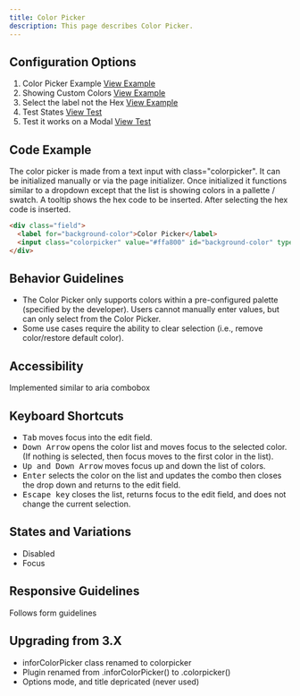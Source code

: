 ```yaml
---
title: Color Picker
description: This page describes Color Picker.
---
```


## Configuration Options

1. Color Picker Example [View Example]( ../components/colorpicker/example-index)
1. Showing Custom Colors [View Example]( ../components/colorpicker/example-custom-labels)
1. Select the label not the Hex [View Example]( ../components/colorpicker/example-show-label)
1. Test States [View Test]( ../components/colorpicker/test-states)
1. Test it works on a Modal [View Test]( ../components/colorpicker/test-modal)

## Code Example

The color picker is made from a text input with class="colorpicker". It can be initialized manually or via the page initializer. Once initialized it functions similar to a dropdown except that the list is showing colors in a pallette / swatch. A tooltip shows the hex code to be inserted. After selecting the hex code is inserted.

```html
<div class="field">
  <label for="background-color">Color Picker</label>
  <input class="colorpicker" value="#ffa800" id="background-color" type="text" />
</div>
```

## Behavior Guidelines

- The Color Picker only supports colors within a pre-configured palette (specified by the developer). Users cannot manually enter values, but can only select from the Color Picker.
- Some use cases require the ability to clear selection (i.e., remove color/restore default color).

## Accessibility

Implemented similar to aria combobox

## Keyboard Shortcuts

- <kbd>Tab</kbd> moves focus into the edit field.
- <kbd>Down Arrow</kbd> opens the color list and moves focus to the selected color. (If nothing is selected, then focus moves to the first color in the list).
- <kbd>Up and Down Arrow</kbd> moves focus up and down the list of colors.
- <kbd>Enter</kbd> selects the color on the list and updates the combo then closes the drop down and returns to the edit field.
- <kbd>Escape key</kbd> closes the list, returns focus to the edit field, and does not change the current selection.

## States and Variations

- Disabled
- Focus

## Responsive Guidelines

Follows form guidelines

## Upgrading from 3.X

- inforColorPicker class renamed to colorpicker
- Plugin renamed from .inforColorPicker() to .colorpicker()
- Options mode, and title depricated (never used)

